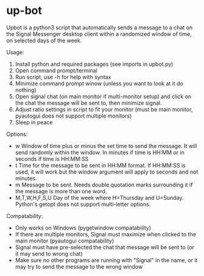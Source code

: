 # up-bot

Upbot is a python3 script that automatically sends a message to a chat on the Signal Messenger desktop client within a randomized window of time, on selected days of the week.


Usage:
1. Install python and required packages (see imports in upbot.py)
2. Open command prompt/terminal
3. Run script, use -h for help with syntax
4. Minimize command prompt winow (unless you want to look at it do nothing)
5. Open signal chat (on main monitor if multi-monitor setup) and click on the chat the message will be sent to, then minimize signal.
6. Adjust ratio settings in script to fit your monitor (must be main monitor, pyautogui does not support multiple monitors)
7. Sleep in peace

Options:
- w                 Window of time plus or minus the set time to send the message. It will send randomly within the window. In minutes if time is HH:MM or in seconds if time is HH:MM:SS
- t                 Time for the message to be sent in HH:MM format. If HH:MM:SS is used, it will work but the window argument will apply to seconds and not minutes.
- m                 Message to be sent. Needs double quotation marks surrounding it if the message is more than one word.
- M,T,W,H,F,S,U     Day of the week where H=Thursday and U=Sunday. Python's getopt does not support multi-letter options.

Compatability:
 - Only works on Windows (pygetwindow compatability)
 - If there are multiple monitors, Signal must maximize when clicked to the main monitor (pyautogui compatability)
 - Signal must have pre-selected the chat that message will be sent to (or it may send to wrong chat)
 - Make sure no other programs are running with "Signal" in the name, or it may try to send the message to the wrong window

